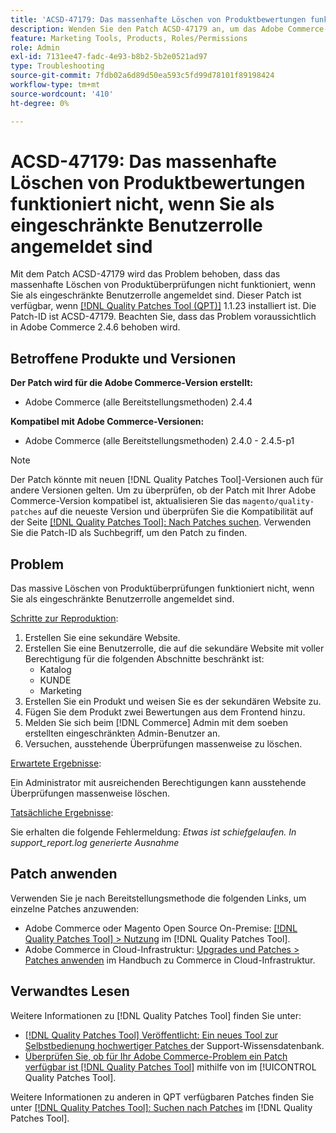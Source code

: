 ```yaml
---
title: 'ACSD-47179: Das massenhafte Löschen von Produktbewertungen funktioniert nicht, wenn Sie als eingeschränkte Benutzerrolle angemeldet sind'
description: Wenden Sie den Patch ACSD-47179 an, um das Adobe Commerce-Problem zu beheben, bei dem die Massenlöschung von Produktüberprüfungen nicht funktioniert, wenn Sie als eingeschränkte Benutzerrolle angemeldet sind.
feature: Marketing Tools, Products, Roles/Permissions
role: Admin
exl-id: 7131ee47-fadc-4e93-b8b2-5b2e0521ad97
type: Troubleshooting
source-git-commit: 7fdb02a6d89d50ea593c5fd99d78101f89198424
workflow-type: tm+mt
source-wordcount: '410'
ht-degree: 0%

---
```


# ACSD-47179: Das massenhafte Löschen von Produktbewertungen funktioniert nicht, wenn Sie als eingeschränkte Benutzerrolle angemeldet sind

Mit dem Patch ACSD-47179 wird das Problem behoben, dass das massenhafte Löschen von Produktüberprüfungen nicht funktioniert, wenn Sie als eingeschränkte Benutzerrolle angemeldet sind. Dieser Patch ist verfügbar, wenn [[!DNL Quality Patches Tool (QPT)]](https://experienceleague.adobe.com/de/docs/commerce-operations/tools/quality-patches-tool/quality-patches-tool-to-self-serve-quality-patches) 1.1.23 installiert ist. Die Patch-ID ist ACSD-47179. Beachten Sie, dass das Problem voraussichtlich in Adobe Commerce 2.4.6 behoben wird.

## Betroffene Produkte und Versionen

**Der Patch wird für die Adobe Commerce-Version erstellt:**

* Adobe Commerce (alle Bereitstellungsmethoden) 2.4.4

**Kompatibel mit Adobe Commerce-Versionen:**

* Adobe Commerce (alle Bereitstellungsmethoden) 2.4.0 - 2.4.5-p1

>[!NOTE]
>
>Der Patch könnte mit neuen [!DNL Quality Patches Tool]-Versionen auch für andere Versionen gelten. Um zu überprüfen, ob der Patch mit Ihrer Adobe Commerce-Version kompatibel ist, aktualisieren Sie das `magento/quality-patches` auf die neueste Version und überprüfen Sie die Kompatibilität auf der Seite [[!DNL Quality Patches Tool]: Nach Patches suchen](https://experienceleague.adobe.com/tools/commerce-quality-patches/index.html?lang=de). Verwenden Sie die Patch-ID als Suchbegriff, um den Patch zu finden.

## Problem

Das massive Löschen von Produktüberprüfungen funktioniert nicht, wenn Sie als eingeschränkte Benutzerrolle angemeldet sind.

<u>Schritte zur Reproduktion</u>:

1. Erstellen Sie eine sekundäre Website.
1. Erstellen Sie eine Benutzerrolle, die auf die sekundäre Website mit voller Berechtigung für die folgenden Abschnitte beschränkt ist:
   * Katalog
   * KUNDE
   * Marketing
1. Erstellen Sie ein Produkt und weisen Sie es der sekundären Website zu.
1. Fügen Sie dem Produkt zwei Bewertungen aus dem Frontend hinzu.
1. Melden Sie sich beim [!DNL Commerce] Admin mit dem soeben erstellten eingeschränkten Admin-Benutzer an.
1. Versuchen, ausstehende Überprüfungen massenweise zu löschen.

<u>Erwartete Ergebnisse</u>:

Ein Administrator mit ausreichenden Berechtigungen kann ausstehende Überprüfungen massenweise löschen.

<u>Tatsächliche Ergebnisse</u>:

Sie erhalten die folgende Fehlermeldung: _Etwas ist schiefgelaufen. In support_report.log generierte Ausnahme_

## Patch anwenden

Verwenden Sie je nach Bereitstellungsmethode die folgenden Links, um einzelne Patches anzuwenden:

* Adobe Commerce oder Magento Open Source On-Premise: [[!DNL Quality Patches Tool] > Nutzung](/help/tools/quality-patches-tool/usage.md) im [!DNL Quality Patches Tool].
* Adobe Commerce in Cloud-Infrastruktur: [Upgrades und Patches > Patches anwenden](https://experienceleague.adobe.com/docs/commerce-cloud-service/user-guide/develop/upgrade/apply-patches.html?lang=de) im Handbuch zu Commerce in Cloud-Infrastruktur.

## Verwandtes Lesen

Weitere Informationen zu [!DNL Quality Patches Tool] finden Sie unter:

* [[!DNL Quality Patches Tool] Veröffentlicht: Ein neues Tool zur Selbstbedienung hochwertiger Patches ](https://experienceleague.adobe.com/de/docs/commerce-operations/tools/quality-patches-tool/quality-patches-tool-to-self-serve-quality-patches) der Support-Wissensdatenbank.
* [Überprüfen Sie, ob für Ihr Adobe Commerce-Problem ein Patch verfügbar ist [!DNL Quality Patches Tool]](/help/tools/quality-patches-tool/patches-available-in-qpt/check-patch-for-magento-issue-with-magento-quality-patches.md) mithilfe von im [!UICONTROL Quality Patches Tool].


Weitere Informationen zu anderen in QPT verfügbaren Patches finden Sie unter [[!DNL Quality Patches Tool]: Suchen nach Patches](https://experienceleague.adobe.com/tools/commerce-quality-patches/index.html?lang=de) im [!DNL Quality Patches Tool].
